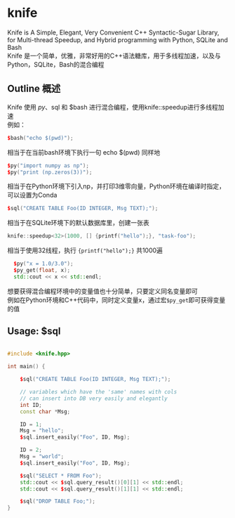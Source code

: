# knife
  Knife is A Simple, Elegant, Very Convenient C++ Syntactic-Sugar Library, for Multi-thread Speedup, and Hybrid programming with Python, SQLite and Bash  
  Knife 是一个简单，优雅，非常好用的C++语法糖库，用于多线程加速，以及与Python，SQLite，Bash的混合编程
  
## Outline 概述
  Knife 使用 $py、$sql 和 $bash 进行混合编程，使用knife::speedup<N>进行多线程加速  
  例如：
```C++
$bash("echo $(pwd)");
```
  相当于在当前bash环境下执行一句 echo $(pwd) 同样地
```C++
$py("import numpy as np");
$py("print (np.zeros(3))");
```
  相当于在Python环境下引入np，并打印3维零向量，Python环境在编译时指定，可以设置为Conda
```C++
$sql("CREATE TABLE Foo(ID INTEGER, Msg TEXT);");
```
  相当于在SQLite环境下的默认数据库里，创建一张表
   
```C++
knife::speedup<32>(1000, [] {printf("hello");}, "task-foo");
```
  相当于使用32线程，执行 ```{printf("hello");}``` 共1000遍
```C++
  $py("x = 1.0/3.0");
  $py_get(float, x);
  std::cout << x << std::endl;
```
  想要获得混合编程环境中的变量值也十分简单，只要定义同名变量即可  
  例如在Python环境和C++代码中，同时定义变量x，通过宏```$py_get```即可获得变量的值
## Usage: $sql
```C++
   
#include <knife.hpp>

int main() {

    $sql("CREATE TABLE Foo(ID INTEGER, Msg TEXT);");

    // variables which have the 'same' names with cols
    // can insert into DB very easily and elegantly
    int ID;
    const char *Msg;

    ID = 1;
    Msg = "hello";
    $sql.insert_easily("Foo", ID, Msg);

    ID = 2;
    Msg = "world";
    $sql.insert_easily("Foo", ID, Msg);

    $sql("SELECT * FROM Foo");
    std::cout << $sql.query_result()[0][1] << std::endl;
    std::cout << $sql.query_result()[1][1] << std::endl;

    $sql("DROP TABLE Foo;");
}
   
```